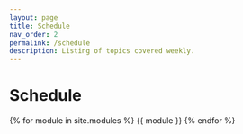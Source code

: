 ```yaml
---
layout: page
title: Schedule
nav_order: 2
permalink: /schedule
description: Listing of topics covered weekly.
---
```


# Schedule
<!-- _Please mark your availability to present on the [form](https://forms.gle/nQQo7RD4bFAzTHiu7){:target="_blank"} by **September 13th Class Time**._ -->

{% for module in site.modules %}
{{ module }}
{% endfor %}

